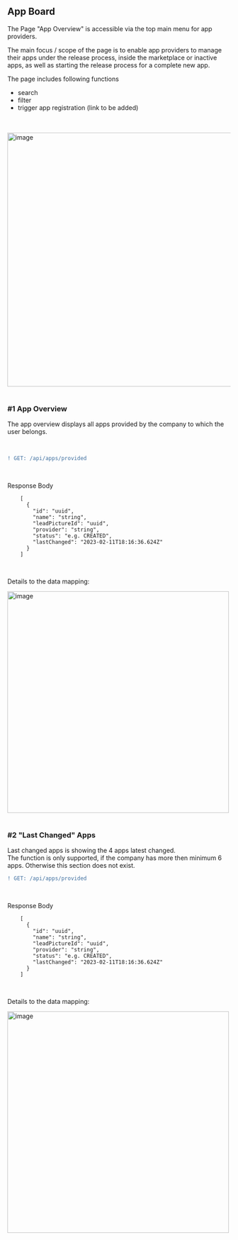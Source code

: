 ## App Board

The Page "App Overview" is accessible via the top main menu for app providers.

The main focus / scope of the page is to enable app providers to manage their apps under the release process, inside the marketplace or inactive apps, as well as starting the release process for a complete new app.

The page includes following functions

- search
- filter
- trigger app registration (link to be added)

<br>
<br>

<img width="573" alt="image" src="https://user-images.githubusercontent.com/94133633/211022275-11920588-0050-4034-af52-b0a869c0955b.png">

<br>
<br>

### #1 App Overview

The app overview displays all apps provided by the company to which the user belongs.

<br>

```diff
! GET: /api/apps/provided
```

<br>

Response Body

    	[
    	  {
    	    "id": "uuid",
    	    "name": "string",
    	    "leadPictureId": "uuid",
    	    "provider": "string",
    	    "status": "e.g. CREATED",
    	    "lastChanged": "2023-02-11T18:16:36.624Z"
    	  }
    	]

<br>

Details to the data mapping:

<img width="500" alt="image" src="https://user-images.githubusercontent.com/94133633/211022690-4da9e5ae-0993-4f03-a897-404c26baa0e5.png">

<br>
<br>

### #2 "Last Changed" Apps

Last changed apps is showing the 4 apps latest changed.
<br>
The function is only supported, if the company has more then minimum 6 apps. Otherwise this section does not exist.
<br>

```diff
! GET: /api/apps/provided
```

<br>

Response Body

    	[
    	  {
    	    "id": "uuid",
    	    "name": "string",
    	    "leadPictureId": "uuid",
    	    "provider": "string",
    	    "status": "e.g. CREATED",
    	    "lastChanged": "2023-02-11T18:16:36.624Z"
    	  }
    	]

<br>

Details to the data mapping:

<img width="500" alt="image" src="https://user-images.githubusercontent.com/94133633/211022578-320e2485-7dd0-4eca-b088-6656b4d4f0ec.png">

<br>
<br>
